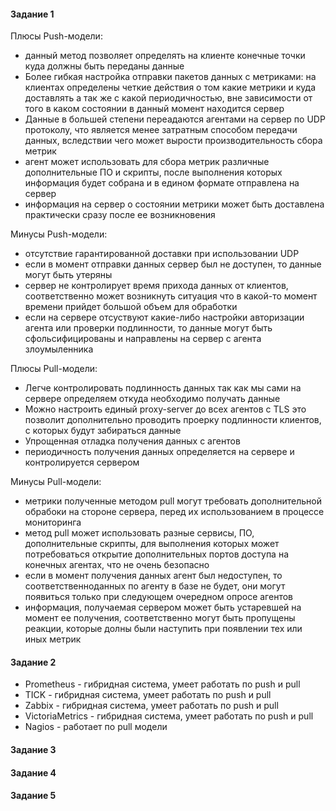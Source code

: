 #### Задание 1
Плюсы Push-модели:
- данный метод позволяет определять на клиенте конечные точки куда должны быть переданы данные
- Более гибкая настройка отправки пакетов данных с  метриками: на клиентах определены четкие действия о том какие метрики и куда доставлять а так же с какой периодичностью, вне зависимости от того в каком состоянии в данный момент находится сервер
- Данные в большей степени переадаются агентами на сервер по UDP протоколу, что является менее затратным способом передачи данных, вследствии чего может вырости производительность сбора метрик
- агент может использовать для сбора метрик различные дополнительные ПО и скрипты, после выполнения которых информация будет собрана и в едином формате отправлена на сервер 
- информация на сервер о состоянии метрики может быть доставлена практически сразу после ее возникновения

Минусы Push-модели:
- отсутствие гарантированной доставки при использовании UDP
- если в момент отправки данных сервер был не доступен, то данные могут быть утеряны
- сервер не контролирует время прихода данных от клиентов, соответственно может возникнуть ситуация что в какой-то момент времени прийдет большой объем для обработки
- если на сервере отсуствуют какие-либо настройки авторизации агента или проверки подлинности, то данные могут быть сфольсифицированы и направлены на сервер с агента злоумыленника

Плюсы Pull-модели:
- Легче контролировать подлинность данных так как мы сами на сервере определяем откуда необходимо получать данные
- Можно настроить единый proxy-server до всех агентов с TLS это позволит дополнительно проводить проерку подлинности клиентов, с которых будут забираться данные
- Упрощенная отладка получения данных с агентов 
- периодичность получения данных определяется на сервере и контролируется сервером

Минусы Pull-модели:
- метрики полученные методом pull могут требовать дополнительной обрабоки на стороне сервера, перед их использованием в процессе мониторинга
- метод pull может использовать разные сервисы, ПО, дополнительные скрипты, для выполнения которых может потребоваться открытие дополнительных портов доступа на конечных агентах, что не очень безопасно
- если в момент получения данных агент был недоступен, то соответственноданных по агенту в базе не будет, они могут появиться только при следующем очередном опросе агентов
- информация, получаемая сервером может быть устаревшей на момент ее получения, соответственно могут быть пропущены реакции, которые долны были наступить при появлении тех или иных метрик

#### Задание 2

- Prometheus - гибридная система, умеет работать по push и pull
- TICK - гибридная система, умеет работать по push и pull
- Zabbix - гибридная система, умеет работать по push и pull
- VictoriaMetrics - гибридная система, умеет работать по push и pull
- Nagios - работает по pull модели

#### Задание 3

#### Задание 4

#### Задание 5
